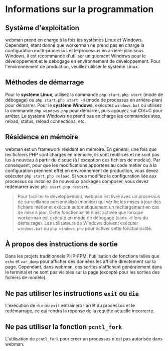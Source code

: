 # Informations sur la programmation

## Système d'exploitation
webman prend en charge à la fois les systèmes Linux et Windows. Cependant, étant donné que workerman ne prend pas en charge la configuration multi-processus et le processus en arrière-plan sous Windows, il est recommandé d'utiliser uniquement Windows pour le développement et le débogage en environnement de développement. Pour l'environnement de production, veuillez utiliser le système Linux.

## Méthodes de démarrage
Pour le **système Linux**, utilisez la commande `php start.php start` (mode de débogage) ou `php start.php start -d` (mode de processus en arrière-plan) pour démarrer.
Pour le **système Windows**, exécutez `windows.bat` ou utilisez la commande `php windows.php` pour démarrer, puis appuyez sur Ctrl+C pour arrêter. Le système Windows ne prend pas en charge les commandes stop, reload, status, reload connections, etc.

## Résidence en mémoire
webman est un framework résidant en mémoire. En général, une fois que les fichiers PHP sont chargés en mémoire, ils sont réutilisés et ne sont pas lus à nouveau à partir du disque (à l'exception des fichiers de modèle). Par conséquent, pour que les modifications apportées au code métier ou à la configuration prennent effet en environnement de production, vous devez exécuter `php start.php reload`. Si vous modifiez la configuration liée aux processus ou installez de nouveaux packages composer, vous devez redémarrer avec `php start.php restart`.

> Pour faciliter le développement, webman est livré avec un processus de surveillance personnalisé (monitor) qui vérifie les mises à jour des fichiers métier et exécute automatiquement un rechargement en cas de mise à jour. Cette fonctionnalité n'est activée que lorsque workerman est exécuté en mode de débogage (sans `-d` lors du démarrage). Les utilisateurs de Windows doivent exécuter `windows.bat` ou `php windows.php` pour activer cette fonctionnalité.

## À propos des instructions de sortie
Dans les projets traditionnels PHP-FPM, l'utilisation de fonctions telles que `echo` et `var_dump` pour afficher des données les affiche directement sur la page. Cependant, dans webman, ces sorties s'affichent généralement dans le terminal et ne sont pas visibles sur la page (excepté pour les sorties des fichiers de modèle).

## Ne pas utiliser les instructions `exit` ou `die`
L'exécution de `die` ou `exit` entraînera l'arrêt du processus et le redémarrage, ce qui rendra la réponse de la requête actuelle incorrecte.

## Ne pas utiliser la fonction `pcntl_fork`
L'utilisation de `pcntl_fork` pour créer un processus n'est pas autorisée dans webman.
